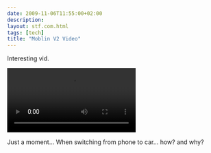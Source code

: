 ```yaml
---
date: 2009-11-06T11:55:00+02:00
description:
layout: stf.com.html
tags: [tech]
title: "Moblin V2 Video"
---
```


Interesting vid.

<div class="videoWrapper">
  <video controls>
    <source src="/assets/posts/2009-11-06-moblin/moblin.mp4" type="video/mp4">
      Your browser does not support HTML5 video.
  </video>
</div>


Just a moment... When switching from phone to car... how? and why?

